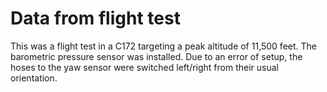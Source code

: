 # Data from flight test

This was a flight test in a C172 targeting a peak altitude of 11,500
feet. The barometric pressure sensor was installed. Due to an error of
setup, the hoses to the yaw sensor were switched left/right from their
usual orientation.